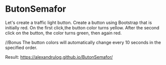 # ButonSemafor

Let's create a traffic light button.
Create a button using Bootstrap that is initially red. On the first click,the button color turns yellow.
After the second click on the button, the color turns green, then again red.

//Bonus
The button colors will automatically change every 10 seconds in the specified order.

Result: https://alexandrulog.github.io/ButonSemafor/
